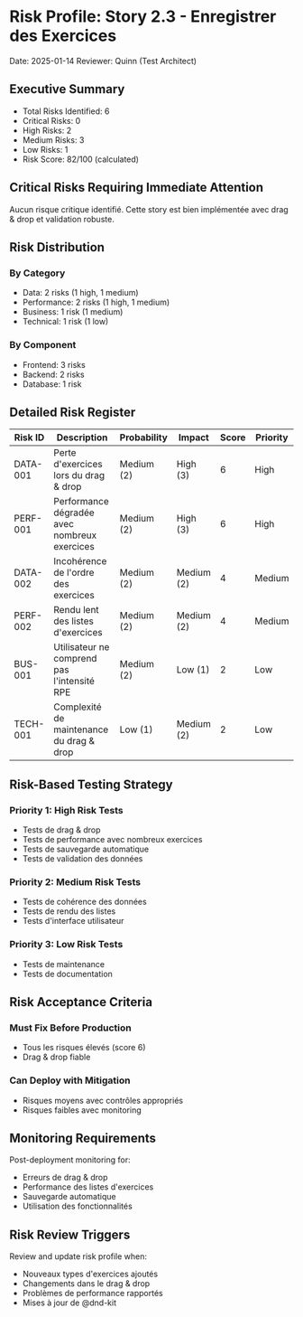 # Risk Profile: Story 2.3 - Enregistrer des Exercices

Date: 2025-01-14
Reviewer: Quinn (Test Architect)

## Executive Summary

- Total Risks Identified: 6
- Critical Risks: 0
- High Risks: 2
- Medium Risks: 3
- Low Risks: 1
- Risk Score: 82/100 (calculated)

## Critical Risks Requiring Immediate Attention

Aucun risque critique identifié. Cette story est bien implémentée avec drag & drop et validation robuste.

## Risk Distribution

### By Category

- Data: 2 risks (1 high, 1 medium)
- Performance: 2 risks (1 high, 1 medium)
- Business: 1 risk (1 medium)
- Technical: 1 risk (1 low)

### By Component

- Frontend: 3 risks
- Backend: 2 risks
- Database: 1 risk

## Detailed Risk Register

| Risk ID | Description | Probability | Impact | Score | Priority |
|---------|-------------|-------------|--------|-------|----------|
| DATA-001 | Perte d'exercices lors du drag & drop | Medium (2) | High (3) | 6 | High |
| PERF-001 | Performance dégradée avec nombreux exercices | Medium (2) | High (3) | 6 | High |
| DATA-002 | Incohérence de l'ordre des exercices | Medium (2) | Medium (2) | 4 | Medium |
| PERF-002 | Rendu lent des listes d'exercices | Medium (2) | Medium (2) | 4 | Medium |
| BUS-001 | Utilisateur ne comprend pas l'intensité RPE | Medium (2) | Low (1) | 2 | Low |
| TECH-001 | Complexité de maintenance du drag & drop | Low (1) | Medium (2) | 2 | Low |

## Risk-Based Testing Strategy

### Priority 1: High Risk Tests

- Tests de drag & drop
- Tests de performance avec nombreux exercices
- Tests de sauvegarde automatique
- Tests de validation des données

### Priority 2: Medium Risk Tests

- Tests de cohérence des données
- Tests de rendu des listes
- Tests d'interface utilisateur

### Priority 3: Low Risk Tests

- Tests de maintenance
- Tests de documentation

## Risk Acceptance Criteria

### Must Fix Before Production

- Tous les risques élevés (score 6)
- Drag & drop fiable

### Can Deploy with Mitigation

- Risques moyens avec contrôles appropriés
- Risques faibles avec monitoring

## Monitoring Requirements

Post-deployment monitoring for:

- Erreurs de drag & drop
- Performance des listes d'exercices
- Sauvegarde automatique
- Utilisation des fonctionnalités

## Risk Review Triggers

Review and update risk profile when:

- Nouveaux types d'exercices ajoutés
- Changements dans le drag & drop
- Problèmes de performance rapportés
- Mises à jour de @dnd-kit

